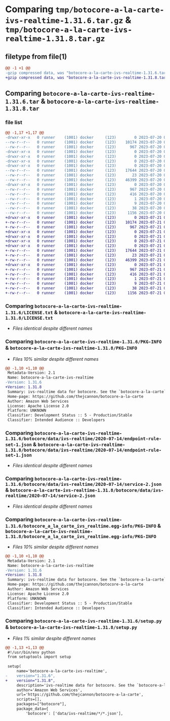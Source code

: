 # Comparing `tmp/botocore-a-la-carte-ivs-realtime-1.31.6.tar.gz` & `tmp/botocore-a-la-carte-ivs-realtime-1.31.8.tar.gz`

## filetype from file(1)

```diff
@@ -1 +1 @@
-gzip compressed data, was "botocore-a-la-carte-ivs-realtime-1.31.6.tar", last modified: Thu Jul 20 01:20:24 2023, max compression
+gzip compressed data, was "botocore-a-la-carte-ivs-realtime-1.31.8.tar", last modified: Fri Jul 21 01:21:33 2023, max compression
```

## Comparing `botocore-a-la-carte-ivs-realtime-1.31.6.tar` & `botocore-a-la-carte-ivs-realtime-1.31.8.tar`

### file list

```diff
@@ -1,17 +1,17 @@
-drwxr-xr-x   0 runner    (1001) docker     (123)        0 2023-07-20 01:20:24.010716 botocore-a-la-carte-ivs-realtime-1.31.6/
--rw-r--r--   0 runner    (1001) docker     (123)    10174 2023-07-20 01:20:23.000000 botocore-a-la-carte-ivs-realtime-1.31.6/LICENSE.txt
--rw-r--r--   0 runner    (1001) docker     (123)      967 2023-07-20 01:20:24.010716 botocore-a-la-carte-ivs-realtime-1.31.6/PKG-INFO
-drwxr-xr-x   0 runner    (1001) docker     (123)        0 2023-07-20 01:20:24.006715 botocore-a-la-carte-ivs-realtime-1.31.6/botocore/
-drwxr-xr-x   0 runner    (1001) docker     (123)        0 2023-07-20 01:20:24.006715 botocore-a-la-carte-ivs-realtime-1.31.6/botocore/data/
-drwxr-xr-x   0 runner    (1001) docker     (123)        0 2023-07-20 01:20:24.006715 botocore-a-la-carte-ivs-realtime-1.31.6/botocore/data/ivs-realtime/
-drwxr-xr-x   0 runner    (1001) docker     (123)        0 2023-07-20 01:20:24.010716 botocore-a-la-carte-ivs-realtime-1.31.6/botocore/data/ivs-realtime/2020-07-14/
--rw-r--r--   0 runner    (1001) docker     (123)    17644 2023-07-20 01:19:55.000000 botocore-a-la-carte-ivs-realtime-1.31.6/botocore/data/ivs-realtime/2020-07-14/endpoint-rule-set-1.json
--rw-r--r--   0 runner    (1001) docker     (123)       23 2023-07-20 01:19:55.000000 botocore-a-la-carte-ivs-realtime-1.31.6/botocore/data/ivs-realtime/2020-07-14/paginators-1.json
--rw-r--r--   0 runner    (1001) docker     (123)    46399 2023-07-20 01:19:55.000000 botocore-a-la-carte-ivs-realtime-1.31.6/botocore/data/ivs-realtime/2020-07-14/service-2.json
-drwxr-xr-x   0 runner    (1001) docker     (123)        0 2023-07-20 01:20:24.010716 botocore-a-la-carte-ivs-realtime-1.31.6/botocore_a_la_carte_ivs_realtime.egg-info/
--rw-r--r--   0 runner    (1001) docker     (123)      967 2023-07-20 01:20:23.000000 botocore-a-la-carte-ivs-realtime-1.31.6/botocore_a_la_carte_ivs_realtime.egg-info/PKG-INFO
--rw-r--r--   0 runner    (1001) docker     (123)      416 2023-07-20 01:20:23.000000 botocore-a-la-carte-ivs-realtime-1.31.6/botocore_a_la_carte_ivs_realtime.egg-info/SOURCES.txt
--rw-r--r--   0 runner    (1001) docker     (123)        1 2023-07-20 01:20:23.000000 botocore-a-la-carte-ivs-realtime-1.31.6/botocore_a_la_carte_ivs_realtime.egg-info/dependency_links.txt
--rw-r--r--   0 runner    (1001) docker     (123)        9 2023-07-20 01:20:23.000000 botocore-a-la-carte-ivs-realtime-1.31.6/botocore_a_la_carte_ivs_realtime.egg-info/top_level.txt
--rw-r--r--   0 runner    (1001) docker     (123)       38 2023-07-20 01:20:24.010716 botocore-a-la-carte-ivs-realtime-1.31.6/setup.cfg
--rw-r--r--   0 runner    (1001) docker     (123)     1156 2023-07-20 01:20:23.000000 botocore-a-la-carte-ivs-realtime-1.31.6/setup.py
+drwxr-xr-x   0 runner    (1001) docker     (123)        0 2023-07-21 01:21:33.351140 botocore-a-la-carte-ivs-realtime-1.31.8/
+-rw-r--r--   0 runner    (1001) docker     (123)    10174 2023-07-21 01:21:33.000000 botocore-a-la-carte-ivs-realtime-1.31.8/LICENSE.txt
+-rw-r--r--   0 runner    (1001) docker     (123)      967 2023-07-21 01:21:33.351140 botocore-a-la-carte-ivs-realtime-1.31.8/PKG-INFO
+drwxr-xr-x   0 runner    (1001) docker     (123)        0 2023-07-21 01:21:33.351140 botocore-a-la-carte-ivs-realtime-1.31.8/botocore/
+drwxr-xr-x   0 runner    (1001) docker     (123)        0 2023-07-21 01:21:33.351140 botocore-a-la-carte-ivs-realtime-1.31.8/botocore/data/
+drwxr-xr-x   0 runner    (1001) docker     (123)        0 2023-07-21 01:21:33.351140 botocore-a-la-carte-ivs-realtime-1.31.8/botocore/data/ivs-realtime/
+drwxr-xr-x   0 runner    (1001) docker     (123)        0 2023-07-21 01:21:33.351140 botocore-a-la-carte-ivs-realtime-1.31.8/botocore/data/ivs-realtime/2020-07-14/
+-rw-r--r--   0 runner    (1001) docker     (123)    17644 2023-07-21 01:21:06.000000 botocore-a-la-carte-ivs-realtime-1.31.8/botocore/data/ivs-realtime/2020-07-14/endpoint-rule-set-1.json
+-rw-r--r--   0 runner    (1001) docker     (123)       23 2023-07-21 01:21:06.000000 botocore-a-la-carte-ivs-realtime-1.31.8/botocore/data/ivs-realtime/2020-07-14/paginators-1.json
+-rw-r--r--   0 runner    (1001) docker     (123)    46399 2023-07-21 01:21:06.000000 botocore-a-la-carte-ivs-realtime-1.31.8/botocore/data/ivs-realtime/2020-07-14/service-2.json
+drwxr-xr-x   0 runner    (1001) docker     (123)        0 2023-07-21 01:21:33.351140 botocore-a-la-carte-ivs-realtime-1.31.8/botocore_a_la_carte_ivs_realtime.egg-info/
+-rw-r--r--   0 runner    (1001) docker     (123)      967 2023-07-21 01:21:33.000000 botocore-a-la-carte-ivs-realtime-1.31.8/botocore_a_la_carte_ivs_realtime.egg-info/PKG-INFO
+-rw-r--r--   0 runner    (1001) docker     (123)      416 2023-07-21 01:21:33.000000 botocore-a-la-carte-ivs-realtime-1.31.8/botocore_a_la_carte_ivs_realtime.egg-info/SOURCES.txt
+-rw-r--r--   0 runner    (1001) docker     (123)        1 2023-07-21 01:21:33.000000 botocore-a-la-carte-ivs-realtime-1.31.8/botocore_a_la_carte_ivs_realtime.egg-info/dependency_links.txt
+-rw-r--r--   0 runner    (1001) docker     (123)        9 2023-07-21 01:21:33.000000 botocore-a-la-carte-ivs-realtime-1.31.8/botocore_a_la_carte_ivs_realtime.egg-info/top_level.txt
+-rw-r--r--   0 runner    (1001) docker     (123)       38 2023-07-21 01:21:33.351140 botocore-a-la-carte-ivs-realtime-1.31.8/setup.cfg
+-rw-r--r--   0 runner    (1001) docker     (123)     1156 2023-07-21 01:21:33.000000 botocore-a-la-carte-ivs-realtime-1.31.8/setup.py
```

### Comparing `botocore-a-la-carte-ivs-realtime-1.31.6/LICENSE.txt` & `botocore-a-la-carte-ivs-realtime-1.31.8/LICENSE.txt`

 * *Files identical despite different names*

### Comparing `botocore-a-la-carte-ivs-realtime-1.31.6/PKG-INFO` & `botocore-a-la-carte-ivs-realtime-1.31.8/PKG-INFO`

 * *Files 10% similar despite different names*

```diff
@@ -1,10 +1,10 @@
 Metadata-Version: 2.1
 Name: botocore-a-la-carte-ivs-realtime
-Version: 1.31.6
+Version: 1.31.8
 Summary: ivs-realtime data for botocore. See the `botocore-a-la-carte` package for more info.
 Home-page: https://github.com/thejcannon/botocore-a-la-carte
 Author: Amazon Web Services
 License: Apache License 2.0
 Platform: UNKNOWN
 Classifier: Development Status :: 5 - Production/Stable
 Classifier: Intended Audience :: Developers
```

### Comparing `botocore-a-la-carte-ivs-realtime-1.31.6/botocore/data/ivs-realtime/2020-07-14/endpoint-rule-set-1.json` & `botocore-a-la-carte-ivs-realtime-1.31.8/botocore/data/ivs-realtime/2020-07-14/endpoint-rule-set-1.json`

 * *Files identical despite different names*

### Comparing `botocore-a-la-carte-ivs-realtime-1.31.6/botocore/data/ivs-realtime/2020-07-14/service-2.json` & `botocore-a-la-carte-ivs-realtime-1.31.8/botocore/data/ivs-realtime/2020-07-14/service-2.json`

 * *Files identical despite different names*

### Comparing `botocore-a-la-carte-ivs-realtime-1.31.6/botocore_a_la_carte_ivs_realtime.egg-info/PKG-INFO` & `botocore-a-la-carte-ivs-realtime-1.31.8/botocore_a_la_carte_ivs_realtime.egg-info/PKG-INFO`

 * *Files 10% similar despite different names*

```diff
@@ -1,10 +1,10 @@
 Metadata-Version: 2.1
 Name: botocore-a-la-carte-ivs-realtime
-Version: 1.31.6
+Version: 1.31.8
 Summary: ivs-realtime data for botocore. See the `botocore-a-la-carte` package for more info.
 Home-page: https://github.com/thejcannon/botocore-a-la-carte
 Author: Amazon Web Services
 License: Apache License 2.0
 Platform: UNKNOWN
 Classifier: Development Status :: 5 - Production/Stable
 Classifier: Intended Audience :: Developers
```

### Comparing `botocore-a-la-carte-ivs-realtime-1.31.6/setup.py` & `botocore-a-la-carte-ivs-realtime-1.31.8/setup.py`

 * *Files 1% similar despite different names*

```diff
@@ -1,13 +1,13 @@
 #!/usr/bin/env python
 from setuptools import setup
 
 setup(
     name='botocore-a-la-carte-ivs-realtime',
-    version="1.31.6",
+    version="1.31.8",
     description='ivs-realtime data for botocore. See the `botocore-a-la-carte` package for more info.',
     author='Amazon Web Services',
     url='https://github.com/thejcannon/botocore-a-la-carte',
     scripts=[],
     packages=["botocore"],
     package_data={
         'botocore': ['data/ivs-realtime/*/*.json'],
```

